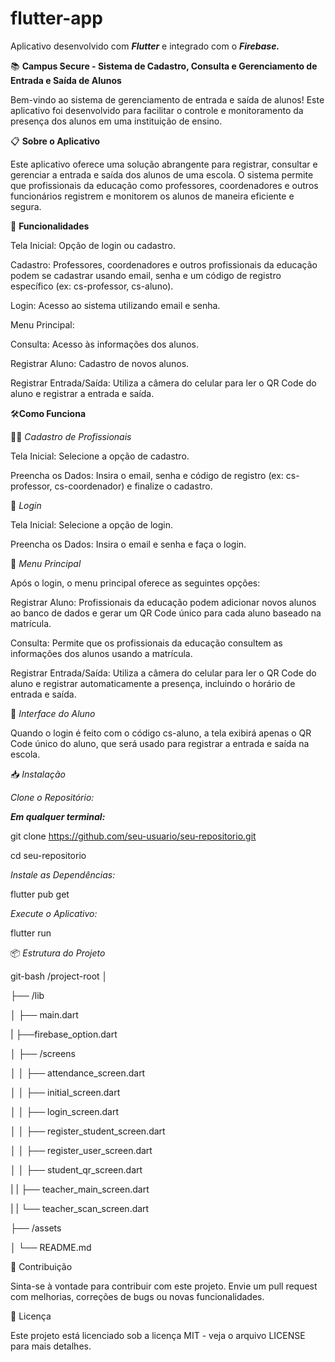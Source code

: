 # flutter-app
Aplicativo desenvolvido com *__Flutter__* e integrado com o *__Firebase.__*

📚 **Campus Secure - Sistema de Cadastro, Consulta e Gerenciamento de Entrada e Saída de Alunos**

Bem-vindo ao sistema de gerenciamento de entrada e saída de alunos! Este aplicativo foi desenvolvido para facilitar o controle e monitoramento da presença dos alunos em uma instituição de ensino.

📋 **Sobre o Aplicativo**

Este aplicativo oferece uma solução abrangente para registrar, consultar e gerenciar a entrada e saída dos alunos de uma escola. O sistema permite que profissionais da educação como professores, coordenadores e outros funcionários registrem e monitorem os alunos de maneira eficiente e segura.

🚀 **Funcionalidades**

Tela Inicial: Opção de login ou cadastro.

Cadastro: Professores, coordenadores e outros profissionais da educação podem se cadastrar usando email, senha e um código de registro específico (ex: cs-professor, cs-aluno).

Login: Acesso ao sistema utilizando email e senha.

Menu Principal:

Consulta: Acesso às informações dos alunos.

Registrar Aluno: Cadastro de novos alunos.

Registrar Entrada/Saída: Utiliza a câmera do celular para ler o QR Code do aluno e registrar a entrada e saída.

🛠️**Como Funciona**

👨‍🏫 *Cadastro de Profissionais*

Tela Inicial: Selecione a opção de cadastro.

Preencha os Dados: Insira o email, senha e código de registro (ex: cs-professor, cs-coordenador) e finalize o cadastro.

🔐 *Login*

Tela Inicial: Selecione a opção de login.

Preencha os Dados: Insira o email e senha e faça o login.

📑 *Menu Principal*

Após o login, o menu principal oferece as seguintes opções:

Registrar Aluno: Profissionais da educação podem adicionar novos alunos ao banco de dados e gerar um QR Code único para cada aluno baseado na matrícula.

Consulta: Permite que os profissionais da educação consultem as informações dos alunos usando a matrícula.

Registrar Entrada/Saída:
Utiliza a câmera do celular para ler o QR Code do aluno e registrar automaticamente a presença, incluindo o horário de entrada e saída.

📱 *Interface do Aluno*

Quando o login é feito com o código cs-aluno, a tela exibirá apenas o QR Code único do aluno, que será usado para registrar a entrada e saída na escola.


📥 *Instalação*

*Clone o Repositório:* 

*__Em qualquer terminal:__*

git clone   https://github.com/seu-usuario/seu-repositorio.git

cd seu-repositorio

*Instale as Dependências:*

flutter pub get

*Execute o Aplicativo:*

flutter run


📦 *Estrutura do Projeto*

git-bash
/project-root
│

├── /lib

│   ├── main.dart

|   ├──firebase_option.dart

│   ├── /screens

│   │   ├── attendance_screen.dart

│   │   ├── initial_screen.dart

│   │   ├── login_screen.dart

│   │   ├── register_student_screen.dart

│   │   ├── register_user_screen.dart

│   │   ├── student_qr_screen.dart

|   |   ├── teacher_main_screen.dart

|   |   └── teacher_scan_screen.dart
  

├── /assets

│
└── README.md


🤝 Contribuição

Sinta-se à vontade para contribuir com este projeto. Envie um pull request com melhorias, correções de bugs ou novas funcionalidades.

📄 Licença

Este projeto está licenciado sob a licença MIT - veja o arquivo LICENSE para mais detalhes.
